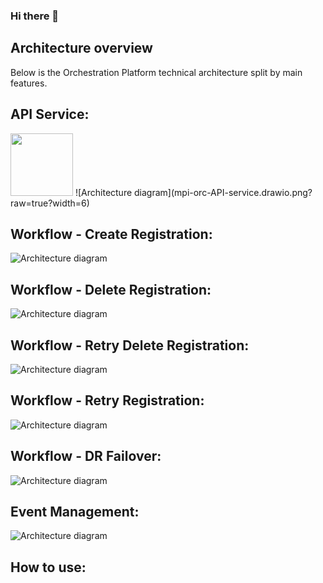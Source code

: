 ### Hi there 👋

<!--
**Bob-Monteith/Bob-Monteith** is a ✨ _special_ ✨ repository because its `README.md` (this file) appears on your GitHub profile.

Here are some ideas to get you started:

- 🔭 I’m currently working on ...
- 🌱 I’m currently learning ...
- 👯 I’m looking to collaborate on ...
- 🤔 I’m looking for help with ...
- 💬 Ask me about ...
- 📫 How to reach me: ...
- 😄 Pronouns: ...
- ⚡ Fun fact: ...
-->

## Architecture overview
Below is the Orchestration Platform technical architecture split by main features.

## API Service:
<img src="mpi-orc-API-service.drawio.png" width="100" height="100">
![Architecture diagram](mpi-orc-API-service.drawio.png?raw=true?width=6) 

## Workflow - Create Registration:
![Architecture diagram](mpi-orc-WF-Create-Registration.drawio.png?raw=true)

## Workflow - Delete Registration:
![Architecture diagram](mpi-orc-WF-Delete-Registration.drawio.png?raw=true)

## Workflow - Retry Delete Registration:
![Architecture diagram](mpi-orc-WF-Retry-Delete-Registration.drawio.png?raw=true)

## Workflow - Retry Registration:
![Architecture diagram](mpi-orc-WF-Retry-Create-Registration.drawio.png?raw=true)

## Workflow - DR Failover:
![Architecture diagram](docs/mpi-orc-WF-DR-Failover.drawio.png?raw=true)

## Event Management:
![Architecture diagram](docs/mpi-orc-Event-Mgmt.drawio.png?raw=true)

## How to use:
